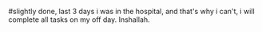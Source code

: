 #slightly done, last 3 days i was in the hospital, and that's why i can't, i will complete all tasks on my off day. Inshallah.
